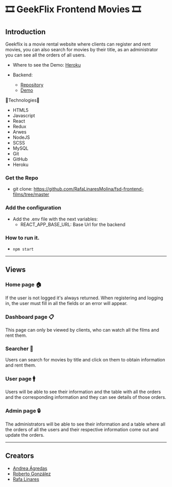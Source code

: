 # 🎞️ GeekFlix Frontend Movies 🎞️

## Introduction

Geekflix is a movie rental website where clients can register and rent movies, you can also search for movies by their title, as an administrator you can see all the orders of all users.

- Where to see the Demo: [Heroku]()
  
- Backend:
  - [Repository](https://github.com/RafaLinaresMolina/FSD-Backend-Peliculas)
  - [Demo]()

🔧Technologies🔨

- HTML5
- Javascript
- React
- Redux
- Arwes
- NodeJS
- SCSS
- MySQL
- Git
- GitHub
- Heroku

### Get the Repo
- git clone: https://github.com/RafaLinaresMolina/fsd-frontend-films/tree/master

### Add the configuration 

- Add the .env file with the next variables:
  - REACT_APP_BASE_URL: Base Url for the backend

### How to run it.
- ```npm start```

--- 

## Views

### Home page 🏠
If the user is not logged it's always returned. When registering and logging in, the user must fill in all the fields or an error will appear.
![]()

### Dashboard page 📋
This page can only be viewed by clients, who can watch all the films and rent them.
![]()

### Searcher 🔎
Users can search for movies by title and click on them to obtain information and rent them. 
![]()

### User page 🚹
Users will be able to see their information and the table with all the orders and the corresponding information and they can see details of those orders.
![]()

### Admin page 🔒
The administrators will be able to see their information and a table where all the orders of all the users and their respective information come out and update the orders.
![]()

---

## Creators

- [Andrea Ágredas](https://github.com/Agredas)
- [Roberto González](https://github.com/robergeekhub)
- [Rafa Linares](https://github.com/RafaLinaresMolina)
